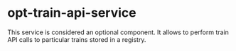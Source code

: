 # opt-train-api-service
This service is considered an optional component. It allows to perform train API calls to particular trains stored in a registry.
